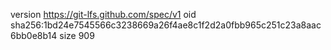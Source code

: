 version https://git-lfs.github.com/spec/v1
oid sha256:1bd24e7545566c3238669a26f4ae8c1f2d2a0fbb965c251c23a8aac6bb0e8b14
size 909
